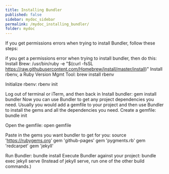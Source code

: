 ```yaml
---
title: Installing Bundler
published: false
sidebar: mydoc_sidebar
permalink: /mydoc_installing_bundler/
folder: mydoc
---
```


If you get permissions errors when trying to install Bundler, follow these steps:

if you get a permissions error when trying to install bundler, then do this:
Install Brew:
/usr/bin/ruby -e "$(curl -fsSL https://raw.githubusercontent.com/Homebrew/install/master/install)"
Install rbenv, a Ruby Version Mgmt Tool:
brew install rbenv

Initialize rbenv:
rbenv init

Log out of terminal or iTerm, and then back in
Install bundler:
gem install bundler
Now you can use Bundler to get any project dependencies you need. Usually you would add a gemfile to your project and then use Bundler to install the gems and all the dependencies you need.
Create a gemfile:
bundle init

Open the gemfile:
open gemfile

Paste in the gems you want bundler to get for you:
source 'https://rubygems.org'
gem 'github-pages'
gem 'pygments.rb'
gem 'redcarpet'
gem 'jekyll'

Run Bundler:
bundle install
Execute Bundler against your project:
bundle exec jekyll serve
(Instead of jekyll serve, run one of the other build commands.)
